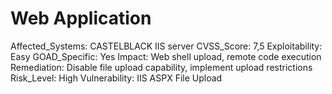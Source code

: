 # Web Application

Affected_Systems: CASTELBLACK IIS server
CVSS_Score: 7,5
Exploitability: Easy
GOAD_Specific: Yes
Impact: Web shell upload, remote code execution
Remediation: Disable file upload capability, implement upload restrictions
Risk_Level: High
Vulnerability: IIS ASPX File Upload